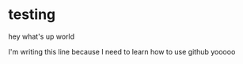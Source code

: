 # testing

hey what's up world

I'm writing this line because I need to learn how to use github yooooo
